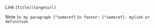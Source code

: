 Link          `[Title](targeturl)`

Note          `In my paragraph [^someref]`
              `In footer: [^someref]: mylink or definition`

